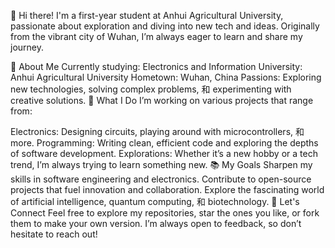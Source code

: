 👋 Hi there! I'm a first-year student at Anhui Agricultural University, passionate about exploration and diving into new tech and ideas. Originally from the vibrant city of Wuhan, I’m always eager to learn and share my journey.

🌱 About Me
Currently studying: Electronics and Information
University: Anhui Agricultural University
Hometown: Wuhan, China
Passions: Exploring new technologies, solving complex problems, 和 experimenting with creative solutions.
🚀 What I Do
I’m working on various projects that range from:

Electronics: Designing circuits, playing around with microcontrollers, 和 more.
Programming: Writing clean, efficient code and exploring the depths of software development.
Explorations: Whether it’s a new hobby or a tech trend, I’m always trying to learn something new.
📚 My Goals
Sharpen my skills in software engineering and electronics.
Contribute to open-source projects that fuel innovation and collaboration.
Explore the fascinating world of artificial intelligence, quantum computing, 和 biotechnology.
📣 Let's Connect
Feel free to explore my repositories, star the ones you like, or fork them to make your own version. I’m always open to feedback, so don’t hesitate to reach out!


<!--
**SKMAAAAAX/SKMAAAAAX** is a ✨ _special_ ✨ repository because its `README.md` (this file) appears on your GitHub profile.

Here are some ideas to get you started:

- 🔭 I’m currently working on ...
- 🌱 I’m currently learning ...
- 👯 I’m looking to collaborate on ...
- 🤔 I’m looking for help with ...
- 💬 Ask me about ...
- 📫 How to reach me: ...
- 😄 Pronouns: ...
- ⚡ Fun fact: ...
-->
